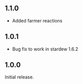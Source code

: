 ## 1.1.0
- Added farmer reactions

## 1.0.1
- Bug fix to work in stardew 1.6.2

## 1.0.0
Initial release.